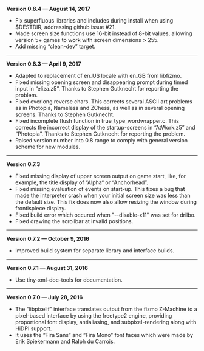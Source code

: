 


   **Version 0.8.4 — August 14, 2017**

 - Fix superfluous libraries and includes during install when using $DESTDIR, addressing github issue #21.
 - Made screen size functions use 16-bit instead of 8-bit values, allowing version 5+ games to work with screen dimensions > 255.
 - Add missing “clean-dev” target.

---


   **Version 0.8.3 — April 9, 2017**

 - Adapted to replacement of en_US locale with en_GB from libfizmo.
 - Fixed missing opening screen and disappearing prompt during timed input in “eliza.z5”. Thanks to Stephen Gutknecht for reporting the problem.
 - Fixed overlong reverse chars. This corrects several ASCII art problems as in Photopia, Nameless and ZChess, as well as in several opening screens. Thanks to Stephen Gutknecht.
 - Fixed incomplete flush function in true_type_wordwrapper.c. This corrects the incorrect display of the startup-screens in “AtWork.z5” and “Photopia”. Thanks to Stephen Gutknecht for reporting the problem.
 - Raised version number into 0.8 range to comply with general version scheme for new modules.

---


   **Version 0.7.3**

 - Fixed missing display of upper screen output on game start, like, for example, the title display of “Alpha“ or “Anchorhead”.
 - Fixed missing evaluation of events on start-up. This fixes a bug that made the interpreter crash when your initial screen size was less than the default size. This fix does now also allow resizing the window during frontispiece display.
 - Fixed build error which occured when "--disable-x11" was set for drilbo.
 - Fixed drawing the scrollbar at invalid positions.

---


   **Version 0.7.2 — October 9, 2016**

 - Improved build system for separate library and interface builds.

---


   **Version 0.7.1 — August 31, 2016**

 - Use tiny-xml-doc-tools for documentation.

---


   **Version 0.7.0 — July 28, 2016**

 - The “libpixelif” interface translates output from the fizmo Z-Machine to a pixel-based interface by using the freetype2 engine, providing proportional font display, antialiasing, and subpixel-rendering along with HiDPI support.
 - It uses the “Fira Sans” and “Fira Mono” font faces which were made by Erik Spiekermann and Ralph du Carrois.


